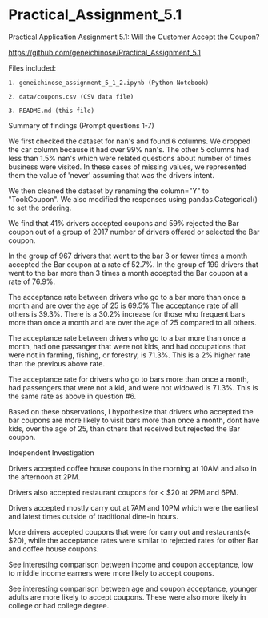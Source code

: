 # Practical_Assignment_5.1
Practical Application Assignment 5.1: Will the Customer Accept the Coupon? 

https://github.com/geneichinose/Practical_Assignment_5.1

Files included:
  
  	1. geneichinose_assignment_5_1_2.ipynb (Python Notebook)
  
  	2. data/coupons.csv (CSV data file)
  
  	3. README.md (this file)
  
Summary of findings (Prompt questions 1-7)

We first checked the dataset for nan's and found 6 columns. We dropped the car column because it had over 99% nan's. The other 5 columns had less than 1.5% nan's which were related questions about number of times business were visited. In these cases of missing values, we represented them the value of 'never' assuming that was the drivers intent. 

We then cleaned the dataset by renaming the column="Y" to "TookCoupon". We also modified the responses using pandas.Categorical() to set the ordering.

We find that 41% drivers accepted coupons and 59% rejected the Bar coupon out of a group of 2017 number of drivers offered or selected the Bar coupon. 

In the group of 967 drivers that went to the bar 3 or fewer times a month accepted the Bar coupon at a rate of 52.7%. In the group of 199 drivers that went to the bar more than 3 times a month accepted the Bar coupon at a rate of 76.9%.

The acceptance rate between drivers who go to a bar more than once a month and are over the age of 25 is 69.5% The acceptance rate of all others is 39.3%. There is a 30.2% increase for those who frequent bars more than once a month and are over the age of 25 compared to all others.

The acceptance rate between drivers who go to a bar more than once a month, had one passanger that were not kids, and had occupations that were not in farming, fishing, or forestry, is 71.3%. This is a 2% higher rate than the previous above rate.

The acceptance rate for drivers who go to bars more than once a month, had passengers that were not a kid, and were not widowed is 71.3%. This is the same rate as above in question #6.

Based on these observations, I hypothesize that drivers who accepted the bar coupons are more likely to visit bars more than once a month, dont have kids, over the age of 25, than others that received but rejected the Bar coupon.

Independent Investigation

Drivers accepted coffee house coupons in the morning at 10AM and also in the afternoon at 2PM. 

Drivers also accepted restaurant coupons for < $20 at 2PM and 6PM.

Drivers accepted mostly carry out at 7AM and 10PM which were the earliest and latest times outside of traditional dine-in hours.

More drivers accepted coupons that were for carry out and restaurants(< $20), while the acceptance rates were similar to rejected rates for other Bar and coffee house coupons.

See interesting comparison between income and coupon acceptance, low to middle income earners were more likely to accept coupons.

See interesting comparison between age and coupon acceptance, younger adults are more likely to accept coupons. These were also more likely in college or had college degree. 
